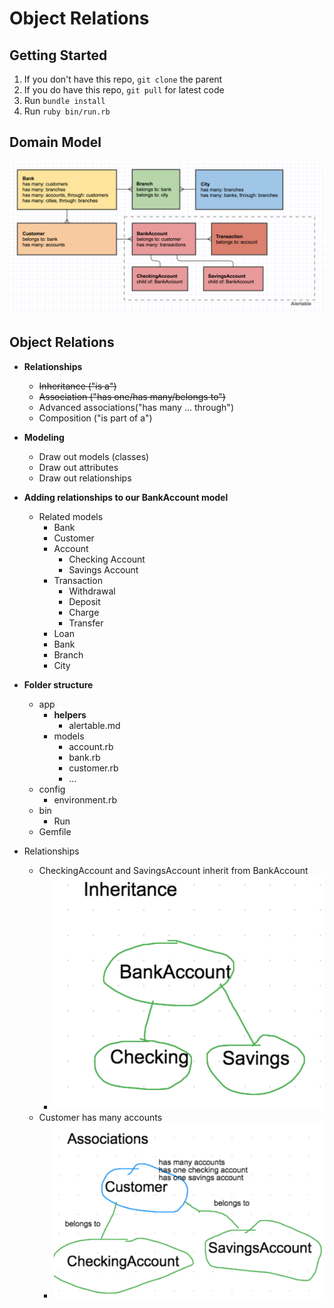 # Object Relations

## Getting Started

1. If you don't have this repo, `git clone` the parent
1. If you do have this repo, `git pull` for latest code
1. Run `bundle install`
1. Run `ruby bin/run.rb`

## Domain Model
![Domain Model](domain_model.png)

## Object Relations
* **Relationships**
  * ~~Inheritance ("is a")~~
  * ~~Association ("has one/has many/belongs to")~~
  * Advanced associations("has many ... through")
  * Composition ("is part of a")
* **Modeling**
  * Draw out models (classes)
  * Draw out attributes
  * Draw out relationships
* **Adding relationships to our BankAccount model**
  * Related models
    * Bank
    * Customer
    * Account
      * Checking Account
      * Savings Account
    * Transaction
      * Withdrawal
      * Deposit
      * Charge
      * Transfer
    * Loan
    * Bank
    * Branch
    * City
* **Folder structure**
  * app
    * **helpers**
      * alertable.md
    * models
      * account.rb
      * bank.rb
      * customer.rb
      * ...
  * config
    * environment.rb
  * bin
    * Run
  * Gemfile

* Relationships
  * CheckingAccount and SavingsAccount inherit from BankAccount
    * ![inheritance.png](inheritance.png)
  * Customer has many accounts
    * ![association.png](association.png)
